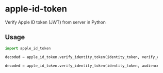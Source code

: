 # apple-id-token
Verify Apple ID token (JWT) from server in Python

## Usage
```python
import apple_id_token

decoded = apple_id_token.verify_identity_token(identity_token, verify_aud=False)

decoded = apple_id_token.verify_identity_token(identity_token, audience="xxx")
```

